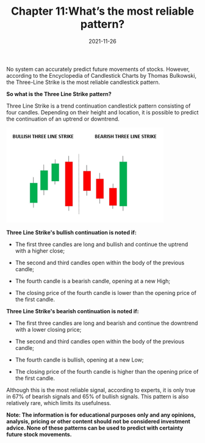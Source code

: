 ﻿---
title: Chapter 11:What’s the most reliable pattern?
date: 2021-11-26
description: I am a description of a great article
img: /images/article/Chapter_11_Whats_the_most_reliable_pattern/1.jpg
alt: Chapter 11:What’s the most reliable pattern?
tags: 
  - Hashtag 1
  - Hashtag 2
  - Hashtag 3
  - Hashtag 4
  - Hashtag 5
  - Hashtag 6
---

No system can accurately predict future movements of stocks. However, according to the Encyclopedia of Candlestick Charts by Thomas Bulkowski, the Three-Line Strike is the most reliable candlestick pattern.

**So what is the Three Line Strike pattern?**

Three Line Strike is a trend continuation candlestick pattern consisting of four candles. Depending on their height and location, it is possible to predict the continuation of an uptrend or downtrend.

![](/images/article/Chapter_11_Whats_the_most_reliable_pattern/2.png)

**Three Line Strike's bullish continuation is noted if:**

- The first three candles are long and bullish and continue the uptrend with a higher close;

- The second and third candles open within the body of the previous candle;

- The fourth candle is a bearish candle, opening at a new High;

- The closing price of the fourth candle is lower than the opening price of the first candle.

**Three Line Strike's bearish continuation is noted if:**

- The first three candles are long and bearish and continue the downtrend with a lower closing price;

- The second and third candles open within the body of the previous candle;

- The fourth candle is bullish, opening at a new Low;

- The closing price of the fourth candle is higher than the opening price of the first candle.

Although this is the most reliable signal, according to experts, it is only true in 67% of bearish signals and 65% of bullish signals. This pattern is also relatively rare, which limits its usefulness.

**Note: The information is for educational purposes only and any opinions, analysis, pricing or other content should not be considered investment advice. None of these patterns can be used to predict with certainty future stock movements.**